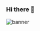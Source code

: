 ### Hi there 👋
![banner](https://i.etsystatic.com/17510413/r/il/05843f/1523961811/il_fullxfull.1523961811_jgib.jpg)
<!--

- 🔭 I’m currently working on ...
- 🌱 I’m currently learning ...
- 👯 I’m looking to collaborate on ...
- 🤔 I’m looking for help with ...
- 💬 Ask me about ...
- 📫 How to reach me: ...
- 😄 Pronouns: ...
- ⚡ Fun fact: ...
